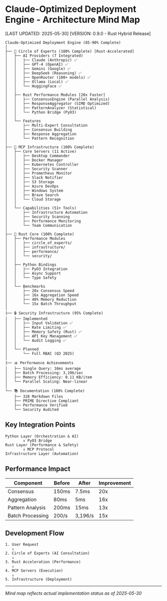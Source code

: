 # Claude-Optimized Deployment Engine - Architecture Mind Map
[LAST UPDATED: 2025-05-30]
[VERSION: 0.9.0 - Rust Hybrid Release]

```
Claude-Optimized Deployment Engine (85-90% Complete)
│
├── 🧠 Circle of Experts (100% Complete) [Rust-Accelerated]
│   ├── AI Providers (7 Integrated)
│   │   ├── Claude (Anthropic) ✅
│   │   ├── GPT-4 (OpenAI) ✅
│   │   ├── Gemini (Google) ✅
│   │   ├── DeepSeek (Reasoning) ✅
│   │   ├── OpenRouter (100+ models) ✅
│   │   ├── Ollama (Local) ✅
│   │   └── HuggingFace ✅
│   │
│   ├── Rust Performance Modules [20x Faster]
│   │   ├── ConsensusEngine (Parallel Analysis)
│   │   ├── ResponseAggregator (SIMD Optimized)
│   │   ├── PatternAnalyzer (Statistical)
│   │   └── Python Bridge (PyO3)
│   │
│   └── Features
│       ├── Multi-Expert Consultation
│       ├── Consensus Building
│       ├── Response Aggregation
│       └── Pattern Recognition
│
├── 🤖 MCP Infrastructure (100% Complete)
│   ├── Core Servers (11 Active)
│   │   ├── Desktop Commander
│   │   ├── Docker Manager
│   │   ├── Kubernetes Controller
│   │   ├── Security Scanner
│   │   ├── Prometheus Monitor
│   │   ├── Slack Notifier
│   │   ├── S3 Storage
│   │   ├── Azure DevOps
│   │   ├── Windows System
│   │   ├── Brave Search
│   │   └── Cloud Storage
│   │
│   └── Capabilities (51+ Tools)
│       ├── Infrastructure Automation
│       ├── Security Scanning
│       ├── Performance Monitoring
│       └── Team Communication
│
├── 🦀 Rust Core (100% Complete)
│   ├── Performance Modules
│   │   ├── circle_of_experts/
│   │   ├── infrastructure/
│   │   ├── performance/
│   │   └── security/
│   │
│   ├── Python Bindings
│   │   ├── PyO3 Integration
│   │   ├── Async Support
│   │   └── Type Safety
│   │
│   └── Benchmarks
│       ├── 20x Consensus Speed
│       ├── 16x Aggregation Speed
│       ├── 40% Memory Reduction
│       └── 15x Batch Throughput
│
├── 🔒 Security Infrastructure (95% Complete)
│   ├── Implemented
│   │   ├── Input Validation ✅
│   │   ├── Rate Limiting ✅
│   │   ├── Memory Safety (Rust) ✅
│   │   ├── API Key Management ✅
│   │   └── Audit Logging ✅
│   │
│   └── Planned
│       └── Full RBAC (Q3 2025)
│
├── 📊 Performance Achievements
│   ├── Single Query: 16ms average
│   ├── Batch Processing: 3,196/sec
│   ├── Memory Efficiency: 0.11 KB/item
│   └── Parallel Scaling: Near-linear
│
└── 📚 Documentation (100% Complete)
    ├── 328 Markdown Files
    ├── PRIME Directive Compliant
    ├── Performance Verified
    └── Security Audited
```

## Key Integration Points

```
Python Layer (Orchestration & AI)
        ↕️ PyO3 Bridge
Rust Layer (Performance & Safety)
        ↕️ MCP Protocol
Infrastructure Layer (Automation)
```

## Performance Impact

| Component | Before | After | Improvement |
|-----------|--------|-------|-------------|
| Consensus | 150ms | 7.5ms | 20x |
| Aggregation | 80ms | 5ms | 16x |
| Pattern Analysis | 200ms | 15ms | 13x |
| Batch Processing | 200/s | 3,196/s | 15x |

## Development Flow

```
1. User Request
   ↓
2. Circle of Experts (AI Consultation)
   ↓
3. Rust Acceleration (Performance)
   ↓
4. MCP Servers (Execution)
   ↓
5. Infrastructure (Deployment)
```

---
*Mind map reflects actual implementation status as of 2025-05-30*